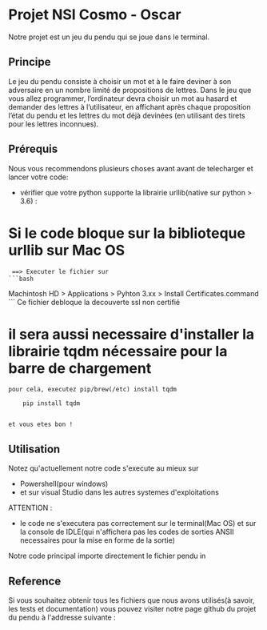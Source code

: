 # Projet NSI Cosmo - Oscar

Notre projet est un jeu du pendu qui se joue dans le terminal.

## Principe

Le jeu du pendu consiste à choisir un mot et à le faire deviner à son adversaire en un nombre limité de propositions de lettres. Dans le jeu que vous allez programmer, l’ordinateur devra choisir un mot au hasard et demander des lettres à l’utilisateur, en affichant après chaque proposition l’état du pendu et les lettres du mot déjà devinées (en utilisant des tirets pour les lettres inconnues).

## Prérequis

Nous vous recommendons plusieurs choses avant avant de telecharger et lancer votre code:
- vérifier que votre python supporte la librairie urllib(native sur python > 3.6) :
# Si le code bloque sur la biblioteque urllib sur Mac OS 
     ==> Executer le fichier sur  
    ```bash
Machintosh HD > Applications > Pyhton 3.xx > Install Certificates.command
    ```
     Ce fichier debloque la decouverte ssl non certifié
# il sera aussi necessaire d'installer la librairie tqdm nécessaire pour la barre de chargement
    pour cela, executez pip/brew(/etc) install tqdm 
    
        pip install tqdm
    

    et vous etes bon !

## Utilisation

Notez qu'actuellement notre code s'execute au mieux sur 
* Powershell(pour windows)
* et sur visual Studio dans les autres systemes d'exploitations

ATTENTION : 
- le code ne s'executera pas correctement sur le terminal(Mac OS) et sur la console de IDLE(qui n'affichera pas les codes de sorties ANSII necessaires pour la mise en forme de la sortie)

Notre code principal importe directement le fichier pendu in

## Reference 

Si vous souhaitez obtenir tous les fichiers que nous avons utilisés(à savoir, les tests et documentation) vous pouvez visiter notre page github du projet du pendu à l'addresse suivante : 




